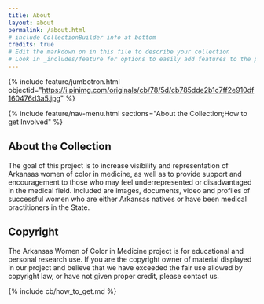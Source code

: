```yaml
---
title: About
layout: about
permalink: /about.html
# include CollectionBuilder info at bottom
credits: true
# Edit the markdown on in this file to describe your collection
# Look in _includes/feature for options to easily add features to the page
---
```


{% include feature/jumbotron.html objectid="https://i.pinimg.com/originals/cb/78/5d/cb785dde2b1c7ff2e910df160476d3a5.jpg" %}

{% include feature/nav-menu.html sections="About the Collection;How to get Involved" %}

## About the Collection

The goal of this project is to increase visibility and representation of Arkansas women of color in medicine, as well as to provide support and encouragement to those who may feel underrepresented or disadvantaged in the medical field.  Included are images, documents, video and profiles of successful women who are either Arkansas natives or have been medical practitioners in the State.

## Copyright

The Arkansas Women of Color in Medicine project is for educational and personal research use. If you are the copyright owner of material displayed in our project and believe that we have exceeded the fair use allowed by copyright law, or have not given proper credit, please contact us.

<!-- IMPORTANT!!! DELETE this comment and the include below when you are finished editing this page for your collection. The include below introduces about page features. They will show up on your collection's about page until you delete it.  -->
{% include cb/how_to_get.md %} 
